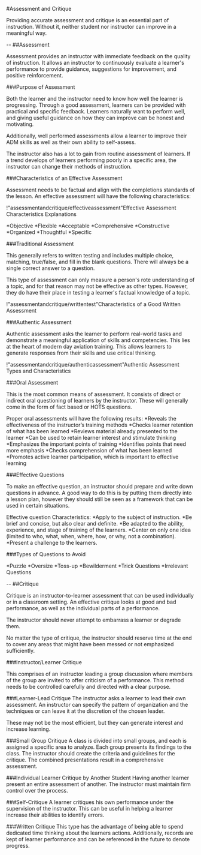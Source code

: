 #Assessment and Critique

Providing accurate assessment and critique is an essential part of instruction. Without it, neither student nor instructor can improve in a meaningful way.

--
##Assessment

Assessment provides an instructor with immediate feedback on the quality of instruction. It allows an instructor to continuously evaluate a learner's performance to provide guidance, suggestions for improvement, and positive reinforcement.


###Purpose of Assessment

Both the learner and the instructor need to know how well the learner is progressing. Through a good assessment, learners can be provided with practical and specific feedback. Learners naturally want to perform well, and giving useful guidance on how they can improve can be honest and motivating. 

Additionally, well performed assessments allow a learner to improve their ADM skills as well as their own ability to self-assess.

The instructor also has a lot to gain from routine assessment of learners. If a trend develops of learners performing poorly in a specific area, the instructor can change their methods of instruction.

###Characteristics of an Effective Assessment

Assessment needs to be factual and align with the completions standards of the lesson. An effective assessment will have the following characteristics:


!"assessmentandcritique/effectiveassessment"Effective Assessment Characteristics Explanations

*Objective
*Flexible
*Acceptable
*Comprehensive
*Constructive
*Organized
*Thoughtful
*Specific



###Traditional Assessment

This generally refers to written testing and includes multiple choice, matching, true/false, and fill in the blank questions. There will always be a single correct answer to a question.

This type of assessment can only measure a person's rote understanding of a topic, and for that reason may not be effective as other types. However, they do have their place in testing a learner's factual knowledge of a topic.

!"assessmentandcritique/writtentest"Characteristics of a Good Written Assessment

###Authentic Assessment

Authentic assessment asks the learner to perform real-world tasks and demonstrate a meaningful application of skills and competencies. This lies at the heart of modern day aviation training. This allows learners to generate responses from their skills and use critical thinking.

!"assessmentandcritique/authenticassessment"Authentic Assessment Types and Characteristics

###Oral Assessment

This is the most common means of assessment. It consists of direct or indirect oral questioning of learners by the instructor. These will generally come in the form of fact based or HOTS questions.

Proper oral assessments will have the following results: 
*Reveals the effectiveness of the instructor’s training methods
*Checks learner retention of what has been learned
*Reviews material already presented to the learner
*Can be used to retain learner interest and stimulate thinking
*Emphasizes the important points of training
*Identifies points that need more emphasis
*Checks comprehension of what has been learned
*Promotes active learner participation, which is important to effective learning


###Effective Questions

To make an effective question, an instructor should prepare and write down questions in advance. A good way to do this is by putting them directly into a lesson plan, however they should still be seen as a framework that can be used in certain situations.

Effective question Characteristics: 
*Apply to the subject of instruction.
*Be brief and concise, but also clear and definite.
*Be adapted to the ability, experience, and stage of training of the learners.
*Center on only one idea (limited to who, what, when, where, how, or why, not a combination).
*Present a challenge to the learners. 



###Types of Questions to Avoid

*Puzzle
*Oversize
*Toss-up
*Bewilderment
*Trick Questions
*Irrelevant Questions










--
##Critique

Critique is an instructor-to-learner assessment that can be used individually or in a classroom setting. An effective critique looks at good and bad performance, as well as the individual parts of a performance.

The instructor should never attempt to embarrass a learner or degrade them.

No matter the type of critique, the instructor should reserve time at the end to cover any areas that might have been messed or not emphasized sufficiently.


###Instructor/Learner Critique

This comprises of an instructor leading a group discussion where members of the group are invited to offer criticism of a performance. This method needs to be controlled carefully and directed with a clear purpose.


###Learner-Lead Critique
The instructor asks a learner to lead their own assessment. An instructor can specify the pattern of organization and the techniques or can leave it at the discretion of the chosen leader. 

These may not be the most efficient, but they can generate interest and increase learning.


###Small Group Critique
A class is divided into small groups, and each is assigned a specific area to analyze. Each group presents its findings to the class. The instructor should create the criteria and guidelines for the critique. The combined presentations result in a comprehensive assessment.


###Individual Learner Critique by Another Student
Having another learner present an entire assessment of another. The instructor must maintain firm control over the process.


###Self-Critique
A learner critiques his own performance under the supervision of the instructor. This can be useful in helping a learner increase their abilities to identify errors.


###Written Critique
This type has the advantage of being able to spend dedicated time thinking about the learners actions. Additionally, records are kept of learner performance and can be referenced in the future to denote progress.





